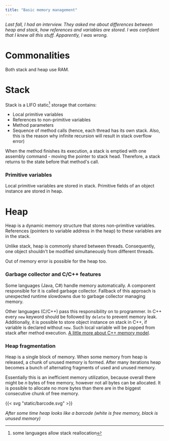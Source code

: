 ```yaml
---
title: "Basic memory management"
---
```


*Last fall, I had an interview.
They asked me about differences between heap and stack, how
references and variables are stored.
I was confident that I knew all this stuff.
Apparently, I was wrong.*

# Commonalities

Both stack and heap use RAM.

# Stack

Stack is a LIFO static[^1] storage that contains:

* Local primitive variables
* References to non-primitive variables
* Method parameters
* Sequence of method calls (hence, each thread has its own stack. Also, this is the reason why
  infinite recursion will result in stack overflow error)

When the method finishes its execution, a stack is emptied with one assembly command - moving
the pointer to stack head. Therefore, a stack returns to the state before that method's call.

### Primitive variables

Local primitive variables are stored in stack. Primitive fields of an object instance are stored in
heap.

# Heap

Heap is a dynamic memory structure that stores non-primitive variables. References (pointers to
variable address in the heap) to these variables are in the stack.

Unlike stack, heap is commonly shared between threads. Consequently, one object shouldn't be
modified simultaneously from different threads.

Out of memory error is possible for the heap too.

### Garbage collector and C/C++ features

Some languages (Java, C#) handle memory automatically. A component responsible for it is called
garbage collector. Fallback of this approach is unexpected runtime slowdowns due to garbage
collector managing memory.

Other languages (C/C++) pass this responsibility on to programmer. In C++ every `new` keyword
should
be followed by `delete` to prevent memory leak. Additionally, it is possible to store object
instance on stack in C++, if variable is declared without `new`. Such local variable will
be popped from stack after method
execution. [A little more about C++ memory model](programming/cpp-pointers).

### Heap fragmentation

Heap is a single block of memory. When some memory from heap is released, a chunk of unused memory
is formed. After many iterations heap becomes a bunch of alternating fragments of used and unused
memory.

Essentially this is an inefficient memory utilization, because overall there might be $n$
bytes of free memory, however not all bytes can be allocated. It is possible to allocate no more
bytes than there are in the biggest consecutive chunk of free memory.

{{< svg "static/barcode.svg" >}}

*After some time heap looks like a barcode (white is free memory, black is unused memory)*

[^1]: some languages allow stack reallocation